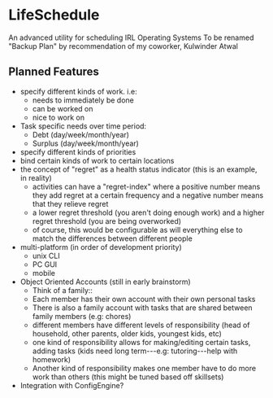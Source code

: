 # LifeSchedule
An advanced utility for scheduling IRL Operating Systems
To be renamed "Backup Plan" by recommendation of my coworker, Kulwinder Atwal

## Planned Features
- specify different kinds of work. i.e:
  - needs to immediately be done
  - can be worked on
  - nice to work on
- Task specific needs over time period:
    - Debt (day/week/month/year)
    - Surplus (day/week/month/year)
- specify different kinds of priorities
- bind certain kinds of work to certain locations
- the concept of "regret" as a health status indicator (this is an example, in reality)
  - activities can have a "regret-index" where a positive number means they add regret at a certain frequency and a negative number means that they relieve regret
  - a lower regret threshold (you aren't doing enough work) and a higher regret threshold (you are being overworked)
  - of course, this would be configurable as will everything else to match the differences between different people
- multi-platform (in order of development priority)
  - unix CLI
  - PC GUI
  - mobile
- Object Oriented Accounts (still in early brainstorm)
  - Think of a family::
  - Each member has their own account with their own personal tasks
  - There is also a family account with tasks that are shared between family members (e.g: chores)
  - different members have different levels of responsibility (head of household, other parents, older kids, youngest kids, etc)
  - one kind of responsibility allows for making/editing certain tasks, adding tasks (kids need long term---e.g: tutoring---help with homework)
  - Another kind of responsibility makes one member have to do more work than others (this might be tuned based off skillsets)
- Integration with ConfigEngine?
